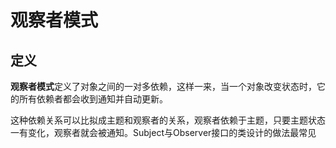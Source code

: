 # 观察者模式
## 定义
**观察者模式**定义了对象之间的一对多依赖，这样一来，当一个对象改变状态时，它的所有依赖者都会收到通知并自动更新。

这种依赖关系可以比拟成主题和观察者的关系，观察者依赖于主题，只要主题状态一有变化，观察者就会被通知。Subject与Observer接口的类设计的做法最常见